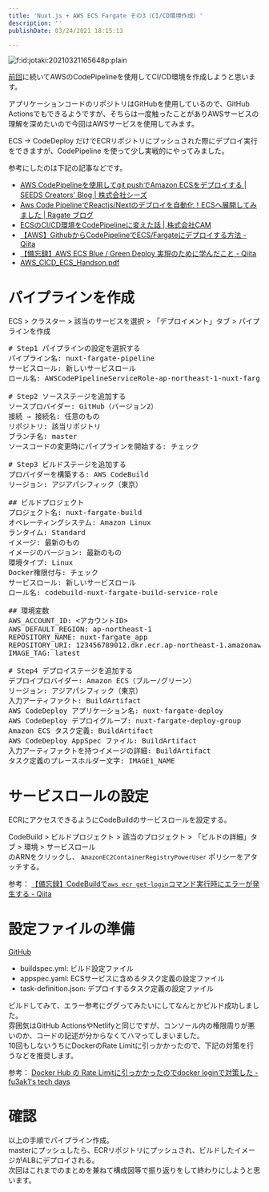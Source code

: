 ```yaml
---
title: 'Nuxt.js + AWS ECS Fargate その3（CI/CD環境作成）'
description: ''
publishDate: 03/24/2021 18:15:13

---
```

<p><span itemscope itemtype="http://schema.org/Photograph"><img src="/images/hatena/20210321165648.png" alt="f:id:jotaki:20210321165648p:plain" title="" class="hatena-fotolife" itemprop="image"></span></p>

<p><a href="https://jtk.hatenablog.com/entry/2021/03/22/131359">前回</a>に続いてAWSのCodePipelineを使用してCI/CD環境を作成しようと思います。</p>

<p>アプリケーションコードのリポジトリはGitHubを使用しているので、GitHub Actionsでもできるようですが、そちらは一度触ったことがありAWSサービスの理解を深めたいので今回はAWSサービスを使用してみます。</p>

<p>ECS → CodeDeploy だけでECRリポジトリにプッシュされた際にデプロイ実行をできますが、CodePipeline を使って少し実戦的にやってみました。</p>

<p>参考にしたのは下記の記事などです。</p>

<ul>
<li><a href="https://www.seeds-std.co.jp/blog/creators/2020-05-27-153520/">AWS CodePipelineを使用してgit pushでAmazon ECSをデプロイする | SEEDS Creators' Blog | 株式会社シーズ</a></li>
<li><a href="https://www.ragate.co.jp/blog/articles/2200">Aws Code PipelineでReactjs/Nextのデプロイを自動化！ECSへ展開してみました | Ragate ブログ</a></li>
<li><a href="https://cam-inc.co.jp/p/techblog/405624087101047961">ECSのCI/CD環境をCodePipelineに変えた話 | 株式会社CAM</a></li>
<li><a href="https://qiita.com/j-sunaga/items/ae990d2cc791e4eded3f">【AWS】GithubからCodePipelineでECS/Fargateにデプロイする方法 - Qiita</a></li>
<li><a href="https://qiita.com/NaokiIshimura/items/86ec84a13a6ceb831bba">【備忘録】AWS ECS Blue / Green Deploy 実現のために学んだこと - Qiita</a></li>
<li><a href="https://pages.awscloud.com/rs/112-TZM-766/images/AWS_CICD_ECS_Handson.pdf">AWS_CICD_ECS_Handson.pdf</a></li>
</ul>


<h1>パイプラインを作成</h1>

<p>ECS > クラスター > 該当のサービスを選択 > 「デプロイメント」タブ > パイプラインを作成</p>

<pre class="code" data-lang="" data-unlink># Step1 パイプラインの設定を選択する
パイプライン名: nuxt-fargate-pipeline
サービスロール: 新しいサービスロール
ロール名: AWSCodePipelineServiceRole-ap-northeast-1-nuxt-fargate-pipeline

# Step2 ソースステージを追加する
ソースプロバイダー: GitHub（バージョン2）
接続 → 接続名: 任意のもの
リポジトリ: 該当リポジトリ
ブランチ名: master
ソースコードの変更時にパイプラインを開始する: チェック

# Step3 ビルドステージを追加する
プロバイダーを構築する: AWS CodeBuild
リージョン: アジアパシフィック（東京）

## ビルドプロジェクト
プロジェクト名: nuxt-fargate-build
オペレーティングシステム: Amazon Linux
ランタイム: Standard
イメージ: 最新のもの
イメージのバージョン: 最新のもの
環境タイプ: Linux
Docker権限付与: チェック
サービスロール: 新しいサービスロール
ロール名: codebuild-nuxt-fargate-build-service-role

## 環境変数
AWS_ACCOUNT_ID: &lt;アカウントID&gt;
AWS_DEFAULT_REGION: ap-northeast-1
REPOSITORY_NAME: nuxt-fargate_app
REPOSITORY_URI: 123456789012.dkr.ecr.ap-northeast-1.amazonaws.com
IMAGE_TAG: latest

# Step4 デプロイステージを追加する
デプロイプロバイダー: Amazon ECS（ブルー/グリーン）
リージョン: アジアパシフィック（東京）
入力アーティファクト: BuildArtifact
AWS CodeDeploy アプリケーション名: nuxt-fargate-deploy
AWS CodeDeploy デプロイグループ: nuxt-fargate-deploy-group
Amazon ECS タスク定義: BuildArtifact
AWS CodeDeploy AppSpec ファイル: BuildArtifact
入力アーティファクトを持つイメージの詳細: BuildArtifact
タスク定義のプレースホルダー文字: IMAGE1_NAME</pre>


<h1>サービスロールの設定</h1>

<p>ECRにアクセスできるようにCodeBuildのサービスロールを設定する。</p>

<p>CodeBuild > ビルドプロジェクト > 該当のプロジェクト > 「ビルドの詳細」タブ > 環境 > サービスロール<br />
のARNをクリックし、 <code>AmazonEC2ContainerRegistryPowerUser</code> ポリシーをアタッチする。</p>

<p>参考： <a href="https://qiita.com/NaokiIshimura/items/e73898244d784d7fbce7">【備忘録】CodeBuildで<code>aws ecr get-login</code>コマンド実行時にエラーが発生する - Qiita</a></p>

<h1>設定ファイルの準備</h1>

<p><a href="https://github.com/yuheijotaki/nuxt-fargate_app">GitHub</a></p>

<ul>
<li>buildspec.yml: ビルド設定ファイル</li>
<li>appspec.yaml: ECSサービスに含めるタスク定義の設定ファイル</li>
<li>task-definition.json: デプロイするタスク定義の設定ファイル</li>
</ul>


<p>ビルドしてみて、エラー参考にググってみたいにしてなんとかビルド成功しました。<br />
雰囲気はGitHub ActionsやNetlifyと同じですが、コンソール内の権限周りが悪いのか、コードの記述が分からなくてハマってしまいました。<br />
10回もしないうちにDockerのRate Limitに引っかかったので、下記の対策を行うなどを推奨します。</p>

<p>参考： <a href="https://fu3ak1.hatenablog.com/entry/2020/11/22/122241">Docker Hub の Rate Limitに引っかかったのでdocker loginで対策した - fu3ak1's tech days</a></p>

<h1>確認</h1>

<p>以上の手順でパイプライン作成。<br />
masterにプッシュしたら、ECRリポジトリにプッシュされ、ビルドしたイメージがALBにデプロイされる。<br />
次回はこれまでのまとめを兼ねて構成図等で振り返りをして終わりにしようと思います。</p>

